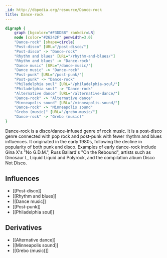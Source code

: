 ```yaml
---
_id: http://dbpedia.org/resource/Dance-rock
title: Dance-rock
---
```


```dot
digraph {
	graph [bgcolor="#F3DDB8" rankdir=LR]
	node [color="#26242F" penwidth=3.0]
	"Dance-rock" [shape=circle]
	"Post-disco" [URL="/post-disco/"]
	"Post-disco" -> "Dance-rock"
	"Rhythm and blues" [URL="/rhythm-and-blues/"]
	"Rhythm and blues" -> "Dance-rock"
	"Dance music" [URL="/dance-music/"]
	"Dance music" -> "Dance-rock"
	"Post-punk" [URL="/post-punk/"]
	"Post-punk" -> "Dance-rock"
	"Philadelphia soul" [URL="/philadelphia-soul/"]
	"Philadelphia soul" -> "Dance-rock"
	"Alternative dance" [URL="/alternative-dance/"]
	"Dance-rock" -> "Alternative dance"
	"Minneapolis sound" [URL="/minneapolis-sound/"]
	"Dance-rock" -> "Minneapolis sound"
	"Grebo (music)" [URL="/grebo-music/"]
	"Dance-rock" -> "Grebo (music)"
}
```

Dance-rock is a disco/dance-infused genre of rock music. It is a post-disco genre connected with pop rock and post-punk with fewer rhythm and blues influences. It originated in the early 1980s, following the decline in popularity of both punk and disco. Examples of early dance-rock include Gina X's "No G.D.M.", Russ Ballard's "On the Rebound", artists such as Dinosaur L, Liquid Liquid and Polyrock, and the compilation album Disco Not Disco.

## Influences
- [[Post-disco]]
- [[Rhythm and blues]]
- [[Dance music]]
- [[Post-punk]]
- [[Philadelphia soul]]

## Derivatives
- [[Alternative dance]]
- [[Minneapolis sound]]
- [[Grebo (music)]]
